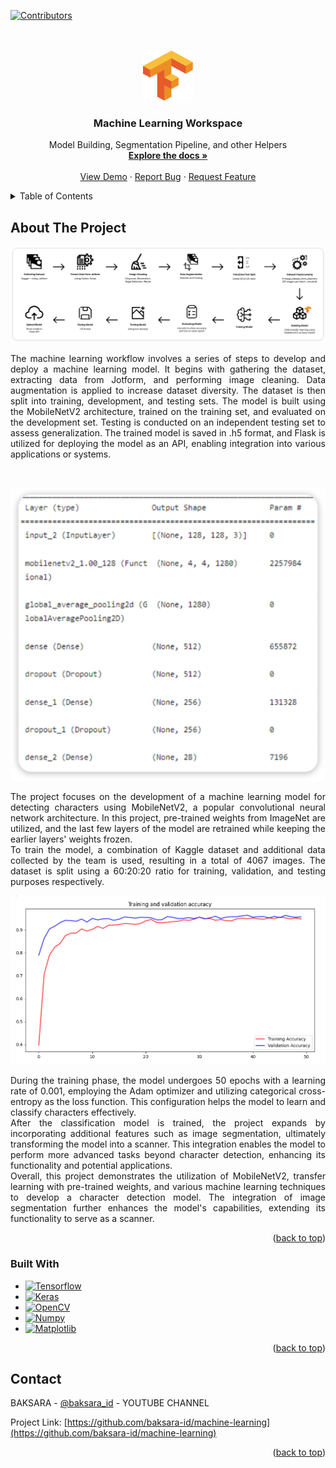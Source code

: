 <a name="readme-top"></a>


[![Contributors][contributors-shield]][contributors-url]
<br /><br />

<!-- PROJECT LOGO -->
<br />
<div align="center">
  <a href="https://github.com/baksara-id/machine-learning">
    <img src="images/Tensorflow_logo.png" alt="Logo" width="80" height="80">
  </a>

<h3 align="center">Machine Learning Workspace</h3>

  <p align="center">
    Model Building, Segmentation Pipeline, and other Helpers
    <br />
    <a href="https://github.com/baksara-id/machine-learning"><strong>Explore the docs »</strong></a>
    <br />
    <br />
    <a href="https://github.com/baksara-id/machine-learning">View Demo</a>
    ·
    <a href="https://github.com/baksara-id/machine-learning/issues">Report Bug</a>
    ·
    <a href="https://github.com/baksara-id/machine-learning/issues">Request Feature</a>
  </p>
</div>



<!-- TABLE OF CONTENTS -->
<details>
  <summary>Table of Contents</summary>
  <ol>
    <li>
      <a href="#about-the-project">About The Project</a>
      <ul>
        <li><a href="#built-with">Built With</a></li>
      </ul>
    </li>

    <li><a href="#usage">Usage</a></li>
    <li><a href="#contact">Contact</a></li>
  </ol>
</details>


<!-- ABOUT THE PROJECT -->
## About The Project

![Machine Learning Workflow](https://github.com/baksara-id/machine-learning/blob/main/images/ML%20Workflow%20Fix.png)
<br />
<p align="justify">
The machine learning workflow involves a series of steps to develop and deploy a machine learning model. It begins with gathering the dataset, extracting data from Jotform, and performing image cleaning. Data augmentation is applied to increase dataset diversity. The dataset is then split into training, development, and testing sets. The model is built using the MobileNetV2 architecture, trained on the training set, and evaluated on the development set. Testing is conducted on an independent testing set to assess generalization. The trained model is saved in .h5 format, and Flask is utilized for deploying the model as an API, enabling integration into various applications or systems.
</p>

<br />

![Model Summary](https://github.com/baksara-id/machine-learning/blob/main/images/Model%20SUmmary.png)
<p align="justify">
The project focuses on the development of a machine learning model for detecting characters using MobileNetV2, a popular convolutional neural network architecture. In this project, pre-trained weights from ImageNet are utilized, and the last few layers of the model are retrained while keeping the earlier layers' weights frozen.
<br />
To train the model, a combination of Kaggle dataset and additional data collected by the team is used, resulting in a total of 4067 images. The dataset is split using a 60:20:20 ratio for training, validation, and testing purposes respectively.
</p>


![Model Summary](https://github.com/baksara-id/machine-learning/blob/main/images/acc_epoch.png)
<p align="justify">
During the training phase, the model undergoes 50 epochs with a learning rate of 0.001, employing the Adam optimizer and utilizing categorical cross-entropy as the loss function. This configuration helps the model to learn and classify characters effectively.
<br />
After the classification model is trained, the project expands by incorporating additional features such as image segmentation, ultimately transforming the model into a scanner. This integration enables the model to perform more advanced tasks beyond character detection, enhancing its functionality and potential applications.
<br />
Overall, this project demonstrates the utilization of MobileNetV2, transfer learning with pre-trained weights, and various machine learning techniques to develop a character detection model. The integration of image segmentation further enhances the model's capabilities, extending its functionality to serve as a scanner.
</p>

<p align="right">(<a href="#readme-top">back to top</a>)</p>



### Built With

* [![Tensorflow][tensorflow]][tensorflow-url]
* [![Keras][keras]][keras-url]
* [![OpenCV][opencv]][opencv-url]
* [![Numpy][numpy]][numpy-url]
* [![Matplotlib][matplotlib]][matplotlib-url]

<p align="right">(<a href="#readme-top">back to top</a>)</p>



<!-- CONTACT -->
## Contact

BAKSARA - [@baksara_id](https://youtube.com/baksara_id) - YOUTUBE CHANNEL

Project Link: [https://github.com/baksara-id/machine-learning](https://github.com/baksara-id/machine-learning)

<p align="right">(<a href="#readme-top">back to top</a>)</p>



<!-- MARKDOWN LINKS & IMAGES -->
<!-- https://www.markdownguide.org/basic-syntax/#reference-style-links -->
[contributors-shield]: https://img.shields.io/github/contributors/baksara-id/machine-learning.svg?style=for-the-badge
[contributors-url]: https://github.com/baksara-id/machine-learning/graphs/contributors
[forks-shield]: https://img.shields.io/github/forks/baksara-id/machine-learning.svg?style=for-the-badge
[forks-url]: https://github.com/baksara-id/machine-learning/network/members
[stars-shield]: https://img.shields.io/github/stars/baksara-id/machine-learning.svg?style=for-the-badge
[stars-url]: https://github.com/baksara-id/machine-learning/stargazers
[issues-shield]: https://img.shields.io/github/issues/baksara-id/machine-learning.svg?style=for-the-badge
[issues-url]: https://github.com/baksara-id/machine-learning/issues
[license-shield]: https://img.shields.io/github/license/baksara-id/machine-learning.svg?style=for-the-badge
[license-url]: https://github.com/baksara-id/machine-learning/blob/master/LICENSE.txt
[linkedin-shield]: https://img.shields.io/badge/-LinkedIn-black.svg?style=for-the-badge&logo=linkedin&colorB=555
[linkedin-url1]: https://linkedin.com/in/achmadnr9
[linkedin-url2]: https://linkedin.com/in/achmadnr9
[product-screenshot]: images/screenshot.png
[tensorflow]: https://img.shields.io/badge/TensorFlow-%23FF6F00.svg?style=for-the-badge&logo=TensorFlow&logoColor=white
[tensorflow-url]: https://tensorflow.org/
[keras]: https://img.shields.io/badge/Keras-%23D00000.svg?style=for-the-badge&logo=Keras&logoColor=white
[keras-url]: https://keras.io/
[opencv]: https://img.shields.io/badge/opencv-%23white.svg?style=for-the-badge&logo=opencv&logoColor=white
[opencv-url]: https://opencv.org/
[numpy]: https://img.shields.io/badge/numpy-%23013243.svg?style=for-the-badge&logo=numpy&logoColor=white
[numpy-url]: https://numpy.org/
[matplotlib]: https://img.shields.io/badge/Matplotlib-%23dddfff.svg?style=for-the-badge&logo=Matplotlib&logoColor=black
[matplotlib-url]: https://matplotlib.org/
